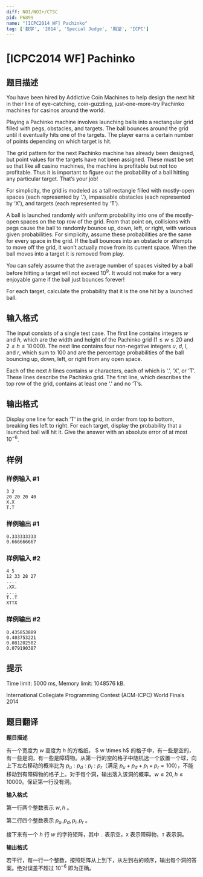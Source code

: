 ```yaml
---
diff: NOI/NOI+/CTSC
pid: P6899
name: "[ICPC2014 WF] Pachinko"
tag: ['数学', '2014', 'Special Judge', '期望', 'ICPC']
---
```

# [ICPC2014 WF] Pachinko
## 题目描述

You have been hired by Addictive Coin Machines to help design the next hit in their line of eye-catching, coin-guzzling, just-one-more-try Pachinko machines for casinos around the world.

Playing a Pachinko machine involves launching balls into a rectangular grid filled with pegs, obstacles, and targets. The ball bounces around the grid until it eventually hits one of the targets. The player earns a certain number of points depending on which target is hit.

The grid pattern for the next Pachinko machine has already been designed, but point values for the targets have not been assigned. These must be set so that like all casino machines, the machine is profitable but not too profitable. Thus it is important to figure out the probability of a ball hitting any particular target. That’s your job!

For simplicity, the grid is modeled as a tall rectangle filled with mostly-open spaces (each represented by ‘.’), impassable obstacles (each represented by ‘X’), and targets (each represented by ‘T’).

A ball is launched randomly with uniform probability into one of the mostly-open spaces on the top row of the grid. From that point on, collisions with pegs cause the ball to randomly bounce up, down, left, or right, with various given probabilities. For simplicity, assume these probabilities are the same for every space in the grid. If the ball bounces into an obstacle or attempts to move off the grid, it won’t actually move from its current space. When the ball moves into a target it is removed from play.

You can safely assume that the average number of spaces visited by a ball before hitting a target will not exceed $10^{9}$. It would not make for a very enjoyable game if the ball just bounces forever!

For each target, calculate the probability that it is the one hit by a launched ball.
## 输入格式

The input consists of a single test case. The first line contains integers $w$ and $h$, which are the width and height of the Pachinko grid ($1 \leq w \leq 20$ and $2 \leq h \leq 10\, 000$). The next line contains four non-negative integers $u$, $d$, $l$, and $r$, which sum to 100 and are the percentage probabilities of the ball bouncing up, down, left, or right from any open space.

Each of the next $h$ lines contains $w$ characters, each of which is ‘.’, ‘X’, or ‘T’. These lines describe the Pachinko grid. The first line, which describes the top row of the grid, contains at least one ‘.’ and no ‘T’s.
## 输出格式

Display one line for each ‘T’ in the grid, in order from top to bottom, breaking ties left to right. For each target, display the probability that a launched ball will hit it. Give the answer with an absolute error of at most $10^{-6}$.
## 样例

### 样例输入 #1
```
3 2
20 20 20 40
X.X
T.T

```
### 样例输出 #1
```
0.333333333
0.666666667

```
### 样例输入 #2
```
4 5
12 33 28 27
....
.XX.
....
T..T
XTTX

```
### 样例输出 #2
```
0.435853889
0.403753221
0.081202502
0.079190387

```
## 提示

Time limit: 5000 ms, Memory limit: 1048576 kB. 

 International Collegiate Programming Contest (ACM-ICPC) World Finals 2014
## 题目翻译

**题目描述**

有一个宽度为 $w$ 高度为 $h$ 的方格纸， $ w \times h$ 的格子中，有一些是空的，有一些是洞，有一些是障碍物。从第一行的空的格子中随机选一个放置一个球，向上下左右移动的概率比为 $p_u : p_d : p_l : p_r$（满足 $p_u + p_d + p_l + p_r = 100$），不能移动到有障碍物的格子上。对于每个洞，输出落入该洞的概率。$w \le 20, h \le 10000$。保证第一行没有洞。

**输入格式**

第一行两个整数表示 $w, h$ 。

第二行四个整数表示 $p_u, p_d, p_l, p_r$ 。

接下来有一个 $h$ 行 $w$ 的字符矩阵，其中 `.` 表示空，`X` 表示障碍物，`T` 表示洞。

**输出格式**

若干行，每一行一个整数，按照矩阵从上到下，从左到右的顺序，输出每个洞的答案。绝对误差不超过 $10^{-6}$ 即为正确。
